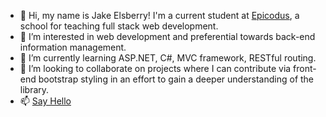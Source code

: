 - 👋 Hi, my name is Jake Elsberry! I'm a current student at [Epicodus](https://www.epicodus.com/), a school for teaching full stack web development.
- 👀 I’m interested in web development and preferential towards back-end information management.
- 🌱 I’m currently learning ASP.NET, C#, MVC framework, RESTful routing.
- 💞️ I’m looking to collaborate on projects where I can contribute via front-end bootstrap styling in an effort to gain a deeper understanding of the library.
- 📫 [Say Hello](https://www.linkedin.com/in/jake-elsberry/)

<!---
Schmelzberry/Schmelzberry is a ✨ special ✨ repository because its `README.md` (this file) appears on your GitHub profile.
You can click the Preview link to take a look at your changes.
--->
